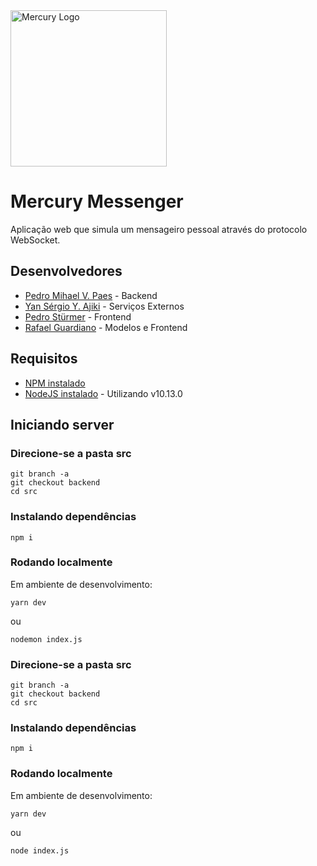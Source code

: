 <img src="https://i.imgur.com/MuCKuL9.png" alt="Mercury Logo" data-canonical-src="https://i.imgur.com/MuCKuL9.png" width="250" />

# Mercury Messenger

Aplicação web que simula um mensageiro pessoal através do protocolo WebSocket.

## Desenvolvedores

* [Pedro Mihael V. Paes](https://github.com/opedropaes/) - Backend
* [Yan Sérgio Y. Ajiki](https://github.com/hi-im-yan/) - Serviços Externos
* [Pedro Stürmer](https://github.com/pedrost/) - Frontend
* [Rafael Guardiano](https://github.com/RafaelGuardiano95/) - Modelos e Frontend

## Requisitos
* [NPM instalado](https://www.npmjs.com/)
* [NodeJS instalado](https://nodejs.org/en/) - Utilizando v10.13.0

## Iniciando server

### Direcione-se a pasta src
```
git branch -a
git checkout backend
cd src
```
### Instalando dependências
```
npm i
```
### Rodando localmente
Em ambiente de desenvolvimento:
```
yarn dev
```
ou
```
nodemon index.js
```


### Direcione-se a pasta src
```
git branch -a
git checkout backend
cd src
```
### Instalando dependências
```
npm i
```
### Rodando localmente
Em ambiente de desenvolvimento:
```
yarn dev
```
ou
```
node index.js
```